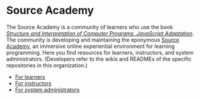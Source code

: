 # Source Academy

The Source Academy is a community of learners who use the book [*Structure and Interpretation of Computer Programs, JavaScript Adaptation*](https://source-academy.github.io/sicp/). The community is developing and maintaining the eponymous [Source Academy](https://source-academy.github.io/), an immersive online experiential environment for learning programming. Here you find resources for learners, instructors, and system administrators. (Developers refer to the wikis and READMEs of the specific repositories in this organization.)

- [For learners](learner/README.md)
- [For instructors](instructor/README.md)
- [For system administrators](deployment/README.md)


